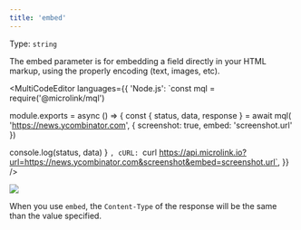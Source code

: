 ```yaml
---
title: 'embed'
--- 
```


Type: `string`

The embed parameter is for embedding a field directly in your HTML markup, using the properly encoding (text, images, etc).

<MultiCodeEditor languages={{
  'Node.js': `const mql = require('@microlink/mql')
 
module.exports = async () => {
  const { status, data, response } = await mql(
    'https://news.ycombinator.com', { 
      screenshot: true, 
      embed: 'screenshot.url' 
  })
    
 console.log(status, data)
}
  `,
  cURL: `curl https://api.microlink.io?url=https://news.ycombinator.com&screenshot&embed=screenshot.url`, 
  }} 
/>

<Figcaption children='You can use dot notation to reference a nested data field of the payload.' />

![](https://api.microlink.io/?url=https://news.ycombinator.com&screenshot&embed=screenshot.url)

When you use `embed`, the `Content-Type` of the response will be the same than the value specified.
